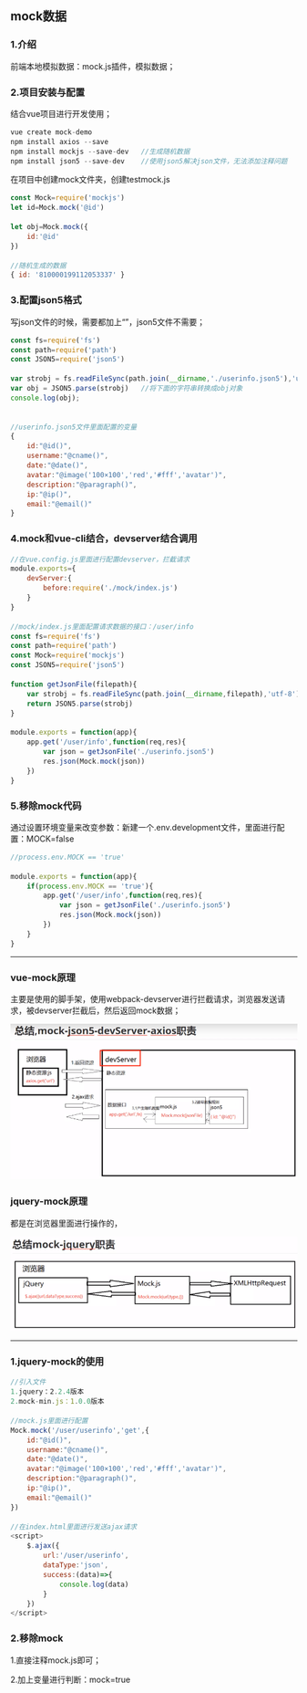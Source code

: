 ## mock数据

### 1.介绍

前端本地模拟数据：mock.js插件，模拟数据；

### 2.项目安装与配置

结合vue项目进行开发使用；

```js
vue create mock-demo
npm install axios --save
npm install mockjs --save-dev	//生成随机数据
npm install json5 --save-dev	//使用json5解决json文件，无法添加注释问题
```

在项目中创建mock文件夹，创建testmock.js

```js
const Mock=require('mockjs')
let id=Mock.mock('@id')

let obj=Mock.mock({
    id:'@id'
})

//随机生成的数据
{ id: '810000199112053337' }
```

### 3.配置json5格式

写json文件的时候，需要都加上“”，json5文件不需要；

```js
const fs=require('fs')
const path=require('path')
const JSON5=require('json5')

var strobj = fs.readFileSync(path.join(__dirname,'./userinfo.json5'),'utf-8')
var obj = JSON5.parse(strobj)	//将下面的字符串转换成obj对象
console.log(obj);


//userinfo.json5文件里面配置的变量
{
    id:"@id()",
    username:"@cname()",
    date:"@date()",
    avatar:"@image('100×100','red','#fff','avatar')",
    description:"@paragraph()",
    ip:"@ip()",
    email:"@email()"
}
```

### 4.mock和vue-cli结合，devserver结合调用

```js
//在vue.config.js里面进行配置devserver，拦截请求
module.exports={
    devServer:{
        before:require('./mock/index.js')
    }
}

//mock/index.js里面配置请求数据的接口：/user/info
const fs=require('fs')
const path=require('path')
const Mock=require('mockjs')
const JSON5=require('json5')

function getJsonFile(filepath){
    var strobj = fs.readFileSync(path.join(__dirname,filepath),'utf-8')
    return JSON5.parse(strobj)
}

module.exports = function(app){
    app.get('/user/info',function(req,res){
        var json = getJsonFile('./userinfo.json5')
        res.json(Mock.mock(json))
    })
}
```

### 5.移除mock代码

通过设置环境变量来改变参数：新建一个.env.development文件，里面进行配置：MOCK=false

```js
//process.env.MOCK == 'true'

module.exports = function(app){
    if(process.env.MOCK == 'true'){
        app.get('/user/info',function(req,res){
            var json = getJsonFile('./userinfo.json5')
            res.json(Mock.mock(json))
        })
    }
}

```



------

### vue-mock原理

主要是使用的脚手架，使用webpack-devserver进行拦截请求，浏览器发送请求，被devserver拦截后，然后返回mock数据；

![image-20200409202424035](img/image-20200409202424035.png)



### jquery-mock原理

都是在浏览器里面进行操作的，

![image-20200409202615585](img/image-20200409202615585.png)

------

### 1.jquery-mock的使用

```js
//引入文件
1.jquery：2.2.4版本
2.mock-min.js：1.0.0版本

//mock.js里面进行配置
Mock.mock('/user/userinfo','get',{
    id:"@id()",
    username:"@cname()",
    date:"@date()",
    avatar:"@image('100×100','red','#fff','avatar')",
    description:"@paragraph()",
    ip:"@ip()",
    email:"@email()"
})

//在index.html里面进行发送ajax请求
<script>
    $.ajax({
        url:'/user/userinfo',
        dataType:'json',
        success:(data)=>{
            console.log(data)
        }
    })
</script>
```

### 2.移除mock

1.直接注释mock.js即可；

2.加上变量进行判断：mock=true

